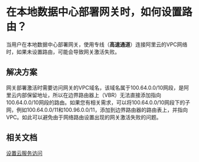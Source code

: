 # 在本地数据中心部署网关时，如何设置路由？

当用户在本地数据中心部署网关，使用专线（**高速通道**）连接阿里云的VPC网络时，如果未设置路由，可能会导致网关激活失败。

## 解决方案

网关部署激活时需要访问网关的VPC域名，该域名属于100.64.0.0/10网段，是阿里云内部保留地址，所以在边界路由器上（VBR）无法直接添加指向100.64.0.0/10网段的路由。如果您有相关需求，可以将100.64.0.0/10网段下的子网，例如100.64.0.0/11和100.96.0.0/11，添加到边界路由器的路由表上，并指向VPC。如此可以避免由于网络路由设置出现的网关激活失败的问题。

## 相关文档

[设置云服务访问]()

